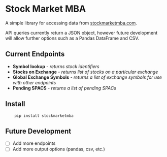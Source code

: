# Stock Market MBA

A simple library for accessing data from [stockmarketmba.com](https://stockmarketmba.com).

API queries currently return a JSON object, however future development will allow further options such as a Pandas DataFrame and CSV.

## Current Endpoints

* **Symbol lookup** - *returns stock identifiers*
* **Stocks on Exchange** - *returns list of stocks on a particular exchange*
* **Global Exchange Symbols** - *returns a list of exchange symbols for use with other endpoints*
* **Pending SPACS** - *returns a list of pending SPACs*

## Install

```shell
    pip install stockmarketmba
```

## Future Development

- [ ] Add more endpoints
- [ ] Add more output options (pandas, csv, etc.)
